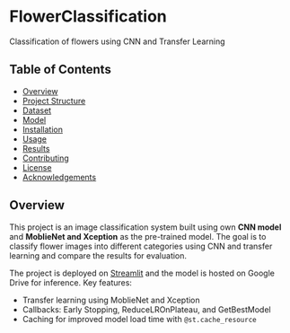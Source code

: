# FlowerClassification
Classification of flowers using CNN and Transfer Learning
## Table of Contents
- [Overview](#overview)
- [Project Structure](#project-structure)
- [Dataset](#dataset)
- [Model](#model)
- [Installation](#installation)
- [Usage](#usage)
- [Results](#results)
- [Contributing](#contributing)
- [License](#license)
- [Acknowledgements](#acknowledgements)

## Overview
This project is an image classification system built using own **CNN model** and **MoblieNet and Xception** as the pre-trained model. The goal is to classify flower images into different categories using CNN and transfer learning and compare the results for evaluation.

The project is deployed on [Streamlit](https://flowerclassification-123.streamlit.app/) and the model is hosted on Google Drive for inference. 
Key features:
- Transfer learning using MoblieNet and Xception
- Callbacks: Early Stopping, ReduceLROnPlateau, and GetBestModel
- Caching for improved model load time with `@st.cache_resource`
